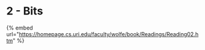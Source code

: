 # 2 - Bits

{% embed url="https://homepage.cs.uri.edu/faculty/wolfe/book/Readings/Reading02.htm" %}



